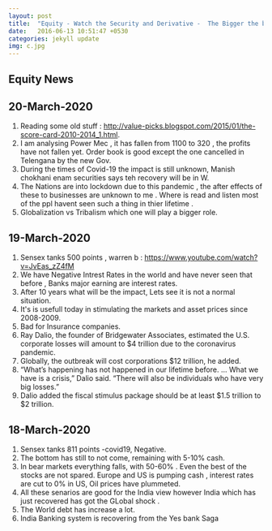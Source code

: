 ```yaml
---
layout: post
title:  "Equity - Watch the Security and Derivative -  The Bigger the better? Bull or Bear"
date:   2016-06-13 10:51:47 +0530
categories: jekyll update
img: c.jpg
---
```



## Equity News 
## 20-March-2020 
1. Reading some old stuff : http://value-picks.blogspot.com/2015/01/the-score-card-2010-2014_1.html.
2. I am analysing Power Mec , it has fallen from 1100 to 320 , the profits have not fallen yet. Order book is good except the one cancelled in Telengana by the new Gov. 
3. During the times of Covid-19 the impact is still unknown, Manish chokhani enam securities says teh recovery will be in W. 
4. The Nations are into lockdown due to this pandemic , the after effects of these to businesses are unknown to me . Where is read and listen most of the ppl havent seen such a thing in thier lifetime .
5. Globalization vs Tribalism which one will play a bigger role.

## 19-March-2020 
1. Sensex tanks 500 points , warren b : https://www.youtube.com/watch?v=JvEas_zZ4fM
2. We have Negative Intrest Rates in the world and have never seen that before , Banks major earning are interest rates.
3. After 10 years what will be the impact, Lets see it is not a normal situation.
4. It's is usefull today in stimulating the markets and asset prices since 2008-2009. 
5. Bad for Insurance companies. 
6. Ray Dalio, the founder of Bridgewater Associates, estimated the U.S. corporate losses will amount to $4 trillion due to the coronavirus pandemic.
7. Globally, the outbreak will cost corporations $12 trillion, he added.
8. “What’s happening has not happened in our lifetime before. ... What we have is a crisis,” Dalio said.
“There will also be individuals who have very big losses.”
9. Dalio added the fiscal stimulus package should be at least $1.5 trillion to $2 trillion.

## 18-March-2020 
1. Sensex tanks 811 points -covid19,  Negative. 
2. The bottom has still to not come, remaining with 5-10% cash.
3. In bear markets everything falls, with 50-60% . Even the best of the stocks are not spared. Europe and US is pumping cash , interest rates are cut to 0% in US, Oil prices have plummeted. 
4. All these senarios are good for the India view however India which has just recovered has got the GLobal shock . 
5. The World debt has increase a lot.
6. India Banking system is recovering from the Yes bank Saga

